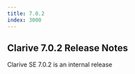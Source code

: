 ```yaml
---
title: 7.0.2
index: 3000
---
```


## Clarive 7.0.2 Release Notes

Clarive SE 7.0.2 is an internal release
